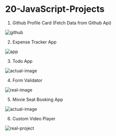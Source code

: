 # 20-JavaScript-Projects

1) Github Profile Card (Fetch Data from Github Api)

![github](https://user-images.githubusercontent.com/48328091/108664643-fb2ffb00-74f4-11eb-80f9-a309e5676f80.JPG)

2) Expense Tracker App

![app](https://user-images.githubusercontent.com/48328091/109752385-25bf3980-7c02-11eb-9d4e-9ae330150340.JPG)

3) Todo App

![actual-image](https://user-images.githubusercontent.com/48328091/107970520-0950b980-6fd3-11eb-8cef-6b4cfb5fb6ca.JPG)

4) Form Validator

![real-image](https://user-images.githubusercontent.com/48328091/107970580-1e2d4d00-6fd3-11eb-8237-38766430977d.JPG)

5) Movie Seat Booking App

![actual-image](https://user-images.githubusercontent.com/48328091/107970623-2dac9600-6fd3-11eb-8dd5-59e395d6e9fe.JPG)

6) Custom Video Player

![real-project](https://user-images.githubusercontent.com/48328091/107970680-3e5d0c00-6fd3-11eb-8f74-d32801c9bab9.JPG)

